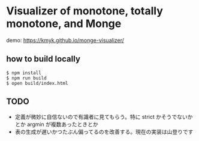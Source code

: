 # Visualizer of monotone, totally monotone, and Monge

demo: <https://kmyk.github.io/monge-visualizer/>

## how to build locally

``` console
$ npm install
$ npm run build
$ open build/index.html
```

## TODO

-   定義が微妙に自信ないので有識者に見てもらう。特に strict かそうでないかとか argmin が複数あったときとか
-   表の生成が遅いかつたぶん偏ってるのを改善する。現在の実装は山登りです
